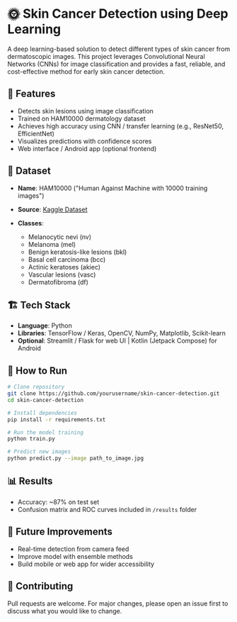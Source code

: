 # 🌞 Skin Cancer Detection using Deep Learning

A deep learning-based solution to detect different types of skin cancer from dermatoscopic images. This project leverages Convolutional Neural Networks (CNNs) for image classification and provides a fast, reliable, and cost-effective method for early skin cancer detection.

## 🧠 Features

* Detects skin lesions using image classification
* Trained on HAM10000 dermatology dataset
* Achieves high accuracy using CNN / transfer learning (e.g., ResNet50, EfficientNet)
* Visualizes predictions with confidence scores
* Web interface / Android app (optional frontend)

## 📁 Dataset

* **Name**: HAM10000 ("Human Against Machine with 10000 training images")
* **Source**: [Kaggle Dataset](https://www.kaggle.com/kmader/skin-cancer-mnist-ham10000)
* **Classes**:

  * Melanocytic nevi (nv)
  * Melanoma (mel)
  * Benign keratosis-like lesions (bkl)
  * Basal cell carcinoma (bcc)
  * Actinic keratoses (akiec)
  * Vascular lesions (vasc)
  * Dermatofibroma (df)

## 🏗️ Tech Stack

* **Language**: Python
* **Libraries**: TensorFlow / Keras, OpenCV, NumPy, Matplotlib, Scikit-learn
* **Optional**: Streamlit / Flask for web UI | Kotlin (Jetpack Compose) for Android

## 🚀 How to Run

```bash
# Clone repository
git clone https://github.com/yourusername/skin-cancer-detection.git
cd skin-cancer-detection

# Install dependencies
pip install -r requirements.txt

# Run the model training
python train.py

# Predict new images
python predict.py --image path_to_image.jpg
```

## 📊 Results

* Accuracy: \~87% on test set
* Confusion matrix and ROC curves included in `/results` folder

## 🧪 Future Improvements

* Real-time detection from camera feed
* Improve model with ensemble methods
* Build mobile or web app for wider accessibility

## 🤝 Contributing

Pull requests are welcome. For major changes, please open an issue first to discuss what you would like to change.

